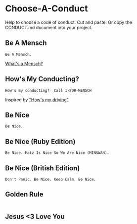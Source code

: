 
# Choose-A-Conduct


Help to choose a code of conduct.  Cut and paste. Or copy the CONDUCT.md document into your project.



## Be A Mensch

```
Be A Mensch. 
```

[What's a Mensch?](https://en.wikipedia.org/wiki/Mensch)


## How's My Conducting? 

```
How's my conducting?  Call 1-800-MENSCH
```

Inspired by ["How's my driving"](https://en.wikipedia.org/wiki/%22How%27s_my_driving%3F%22_sign).


## Be Nice

```
Be Nice. 
```


## Be Nice (Ruby Edition)

```
Be Nice. Matz Is Nice So We Are Nice (MINSWAN).
```


## Be Nice (British Edition)

```
Don't Panic. Be Nice. Keep Calm. Be Nice.
```


## Golden Rule

```

```


## Jesus <3 Love You

```
```




